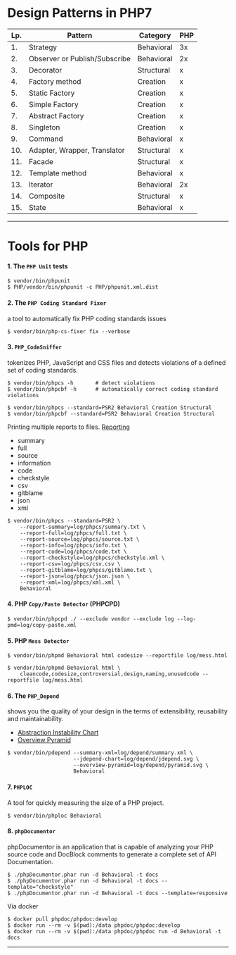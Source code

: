 # Design Patterns in PHP7

| Lp. | Pattern | Category | PHP |
| --- | ------- | -------- | --- |
| 1. | Strategy | Behavioral | 3x |
| 2. | Observer or Publish/Subscribe | Behavioral | 2x |
| 3. | Decorator | Structural | x |
| 4. | Factory method | Creation | x |
| 5. | Static Factory | Creation | x |
| 6. | Simple Factory | Creation | x |
| 7. | Abstract Factory | Creation | x |
| 8. | Singleton | Creation | x |
| 9. | Command | Behavioral | x |
| 10. | Adapter, Wrapper, Translator | Structural | x |
| 11. | Facade | Structural | x |
| 12. | Template method | Behavioral | x |
| 13. | Iterator | Behavioral | 2x |
| 14. | Composite | Structural | x |
| 15. | State | Behavioral | x |

---

# Tools for PHP

#### 1. The `PHP Unit` tests

```
$ vendor/bin/phpunit
$ PHP/vendor/bin/phpunit -c PHP/phpunit.xml.dist 
```

#### 2. The `PHP Coding Standard Fixer` 

a tool to automatically fix PHP coding standards issues

```
$ vendor/bin/php-cs-fixer fix --verbose 
```

#### 3. `PHP_CodeSniffer`

tokenizes PHP, JavaScript and CSS files and detects violations of a defined set of coding standards.
 
``` 
$ vendor/bin/phpcs -h       # detect violations
$ vendor/bin/phpcbf -h      # automatically correct coding standard violations

$ vendor/bin/phpcs --standard=PSR2 Behavioral Creation Structural
$ vendor/bin/phpcbf --standard=PSR2 Behavioral Creation Structural
```

Printing multiple reports to files.
[Reporting](https://github.com/squizlabs/PHP_CodeSniffer/wiki/Reporting)

- summary
- full
- source
- information
- code
- checkstyle
- csv
- gitblame
- json
- xml

```
$ vendor/bin/phpcs --standard=PSR2 \
    --report-summary=log/phpcs/summary.txt \
    --report-full=log/phpcs/full.txt \
    --report-source=log/phpcs/source.txt \
    --report-info=log/phpcs/info.txt \
    --report-code=log/phpcs/code.txt \
    --report-checkstyle=log/phpcs/checkstyle.xml \
    --report-csv=log/phpcs/csv.csv \
    --report-gitblame=log/phpcs/gitblame.txt \
    --report-json=log/phpcs/json.json \
    --report-xml=log/phpcs/xml.xml \
    Behavioral

```

#### 4. PHP `Copy/Paste Detector` (PHPCPD)

```
$ vendor/bin/phpcpd ./ --exclude vendor --exclude log --log-pmd=log/copy-paste.xml 
```

#### 5. PHP `Mess Detector`

```
$ vendor/bin/phpmd Behavioral html codesize --reportfile log/mess.html

$ vendor/bin/phpmd Behavioral html \
    cleancode,codesize,controversial,design,naming,unusedcode --reportfile log/mess.html 
```

#### 6. The `PHP_Depend`
 
shows you the quality of your design in the terms of extensibility, reusability and maintainability.
 
 - [Abstraction Instability Chart](https://pdepend.org/documentation/handbook/reports/abstraction-instability-chart.html)
 - [Overview Pyramid](https://pdepend.org/documentation/handbook/reports/overview-pyramid.html)

```
$ vendor/bin/pdepend --summary-xml=log/depend/summary.xml \ 
                     --jdepend-chart=log/depend/jdepend.svg \
                     --overview-pyramid=log/depend/pyramid.svg \
                     Behavioral
```

#### 7. `PHPLOC`

A tool for quickly measuring the size of a PHP project. 

```
$ vendor/bin/phploc Behavioral
```

#### 8. `phpDocumentor`

phpDocumentor is an application that is capable of analyzing your PHP source code and DocBlock comments
 to generate a complete set of API Documentation.

```
$ ./phpDocumentor.phar run -d Behavioral -t docs
$ ./phpDocumentor.phar run -d Behavioral -t docs --template="checkstyle" 
$ ./phpDocumentor.phar run -d Behavioral -t docs --template=responsive
```

Via docker

```
$ docker pull phpdoc/phpdoc:develop
$ docker run --rm -v $(pwd):/data phpdoc/phpdoc:develop
$ docker run --rm -v $(pwd):/data phpdoc/phpdoc run -d Behavioral -t docs
```

---
